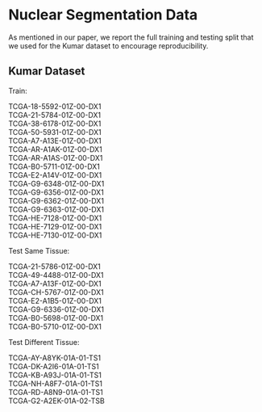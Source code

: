 # Nuclear Segmentation Data

As mentioned in our paper, we report the full training and testing split that we used for the Kumar dataset to encourage reproducibility.

## Kumar Dataset

Train:

TCGA-18-5592-01Z-00-DX1 <br/>
TCGA-21-5784-01Z-00-DX1 <br/>
TCGA-38-6178-01Z-00-DX1 <br/>
TCGA-50-5931-01Z-00-DX1 <br/>
TCGA-A7-A13E-01Z-00-DX1 <br/>
TCGA-AR-A1AK-01Z-00-DX1 <br/>
TCGA-AR-A1AS-01Z-00-DX1 <br/>
TCGA-B0-5711-01Z-00-DX1 <br/>
TCGA-E2-A14V-01Z-00-DX1 <br/>
TCGA-G9-6348-01Z-00-DX1 <br/>
TCGA-G9-6356-01Z-00-DX1 <br/>
TCGA-G9-6362-01Z-00-DX1 <br/>
TCGA-G9-6363-01Z-00-DX1 <br/>
TCGA-HE-7128-01Z-00-DX1 <br/>
TCGA-HE-7129-01Z-00-DX1 <br/>
TCGA-HE-7130-01Z-00-DX1 <br/>

Test Same Tissue:

TCGA-21-5786-01Z-00-DX1 <br/>
TCGA-49-4488-01Z-00-DX1 <br/>
TCGA-A7-A13F-01Z-00-DX1 <br/>
TCGA-CH-5767-01Z-00-DX1 <br/>
TCGA-E2-A1B5-01Z-00-DX1 <br/>
TCGA-G9-6336-01Z-00-DX1 <br/>
TCGA-B0-5698-01Z-00-DX1 <br/>
TCGA-B0-5710-01Z-00-DX1 <br/>

Test Different Tissue:

TCGA-AY-A8YK-01A-01-TS1 <br/>
TCGA-DK-A2I6-01A-01-TS1 <br/>
TCGA-KB-A93J-01A-01-TS1 <br/>
TCGA-NH-A8F7-01A-01-TS1 <br/>
TCGA-RD-A8N9-01A-01-TS1 <br/>
TCGA-G2-A2EK-01A-02-TSB <br/>

